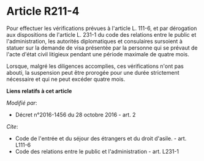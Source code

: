 # Article R211-4

Pour effectuer les vérifications prévues à l'article L. 111-6, et par dérogation aux dispositions de l'article L. 231-1 du
code des relations entre le public et l'administration, les autorités diplomatiques et consulaires sursoient à statuer sur la
demande de visa présentée par la personne qui se prévaut de l'acte d'état civil litigieux pendant une période maximale de
quatre mois. 

Lorsque, malgré les diligences accomplies, ces vérifications n'ont pas abouti, la suspension peut être prorogée pour une
durée strictement nécessaire et qui ne peut excéder quatre mois.

**Liens relatifs à cet article**

_Modifié par_:

  - Décret n°2016-1456 du 28 octobre 2016 - art. 2

_Cite_:

  - Code de l'entrée et du séjour des étrangers et du droit d'asile. - art. L111-6
  - Code des relations entre le public et l'administration - art. L231-1
